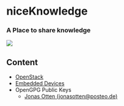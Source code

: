 # niceKnowledge
### A Place to share knowledge

![](http://i.imgur.com/SWoGYMR.gif)

## Content
- [OpenStack](openstack)
- [Embedded Devices](embedded_devices)
- OpenGPG Public Keys
  - [Jonas Otten (jonasotten@posteo.de)](keys/jonasotten_posteo-de.asc)
